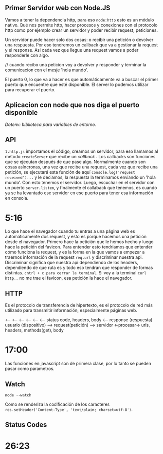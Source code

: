 ## Primer Servidor web con Node.JS

Vamos a tener la dependencia http, para eso `node:http` esto es un módulo nativo. Qué nos permite http, hacer procesos y conexiones con el protocolo http como por ejemplo crear un servidor y poder recibir request, peticiones.

Un servidor puede hacer solo dos cosas: o recibir una petición o devolver una respuesta. Por eso tendremos un callback que va a gestionar la request y el response. Asi cada vez que llegue una request vamos a poder responderle con algo.

// cuando recibo una peticion voy a devolver y responder y terminar la comunicacion con el mesje 'hola mundo'.

El puerto 0, lo que va a hacer es que automáticamente va a buscar el primer puerto que encuentre que esté disponible.
El server lo podemos utilizar para recuperar el puerto.

## Aplicacion con node que nos diga el puerto disponible

*Dotenv: biblioteca para variables de entorno.*

## API

`1.http.js` importamos el código, creamos un servidor, para eso llamamos al método `createServer` que recibe un *callback* . Los callbacks son funciones que se ejecutan después de que pase algo. Normalmente cuando son cosas asíncronas, una vez que recibe una request, cada vez que recibe una petición, se ejecutará esta función de aquí `console.log('request received')...` y le deciamos, la respuesta la terminamos enviando un 'hola mundo'. Con esto tenemos el servidor.
Luego, escuchar en el servidor con un puerto `server.listen`, y finalmente el callaback que tenemos, es cuando ya se ha levantado ese servidor en ese puerto para tener esa información en consola.

# 5:16  

Lo que hace el navegador cuando tu entras a una página web es automáticamente dos request, y esto es porque hacemos una petición desde el navegador.
Primero hace la petición que le hemos hecho y luego hace la petición del favicon. 
Para entender esto tendriamos que entender cómo funciona la request, y es la forma en la que vamos a empezar a traernos información de la request `req.url` y discriminar nuestra api. Discriminar significa que nuestra api dependiendo de los headers, dependiendo de que ruta es y todo eso tendran que responder de formas distintas.
`cntrl + c para cerrar la terminal`.
Si voy a la terminal `curl http..` no me trae el favicon, esa petición la hace el navegador.

## HTTP

Es el protocolo de transferencia de hipertexto, es el protocolo de red más utilizado para transmitir información, especialmente páginas web.

<-- <-- <-- <-- <-- <-- status code, headers, body <-- response (respuesta)
usuario (dispositivo) --> request(petición) --> servidor <-procesar->
               urls, headers, methods(get), body

# 17:00 

Las funciones en javascript son de primera clase, por lo tanto se pueden pasar como parametros.

## Watch

`node --watch`

Como se renderiza la codificación de los caracteres `res.setHeader('Content-Type', 'text/plain; charset=utf-8')`.

## Status Codes

# 26:23
